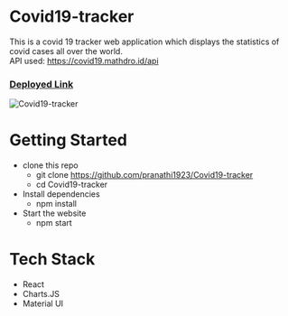 # Covid19-tracker
This is a covid 19 tracker web application which displays the statistics of covid cases all over the world. <br />
API used: https://covid19.mathdro.id/api

### [Deployed Link](https://peaceful-mclean-ed38b2.netlify.app/)

![Covid19-tracker](https://github.com/shreya28302/Covid19-tracker/blob/master/screenshot/Screenshot%202021-07-18%20225229.png)


# Getting Started
* clone this repo 
  	* git clone https://github.com/pranathi1923/Covid19-tracker
  	* cd Covid19-tracker
* Install dependencies
  	* npm install
* Start the website
	* npm start

# Tech Stack 
* React 
* Charts.JS 
* Material UI
